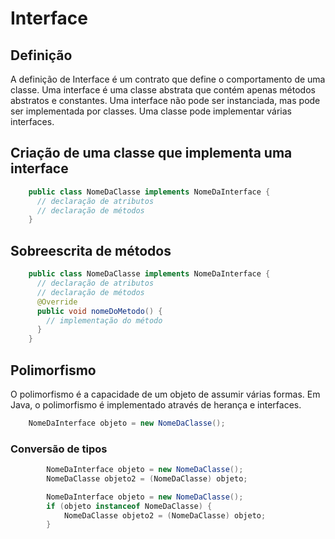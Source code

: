 
# Interface
  ## Definição
  
A definição de Interface é um contrato que define o comportamento de uma classe. Uma interface é uma classe abstrata que contém apenas métodos abstratos e constantes. Uma interface não pode ser instanciada, mas pode ser implementada por classes. Uma classe pode implementar várias interfaces.

  ## Criação de uma classe que implementa uma interface

```java
    public class NomeDaClasse implements NomeDaInterface {
      // declaração de atributos
      // declaração de métodos
    }
```

  ## Sobreescrita de métodos

```java
    public class NomeDaClasse implements NomeDaInterface {
      // declaração de atributos
      // declaração de métodos
      @Override
      public void nomeDoMetodo() {
        // implementação do método
      }
    }
```

  ## Polimorfismo

O polimorfismo é a capacidade de um objeto de assumir várias formas. Em Java, o polimorfismo é implementado através de herança e interfaces.

```java
    NomeDaInterface objeto = new NomeDaClasse();
````

### Conversão de tipos

```java
        NomeDaInterface objeto = new NomeDaClasse();
        NomeDaClasse objeto2 = (NomeDaClasse) objeto;
```
    
```java
        NomeDaInterface objeto = new NomeDaClasse();
        if (objeto instanceof NomeDaClasse) {
            NomeDaClasse objeto2 = (NomeDaClasse) objeto;
        }
```